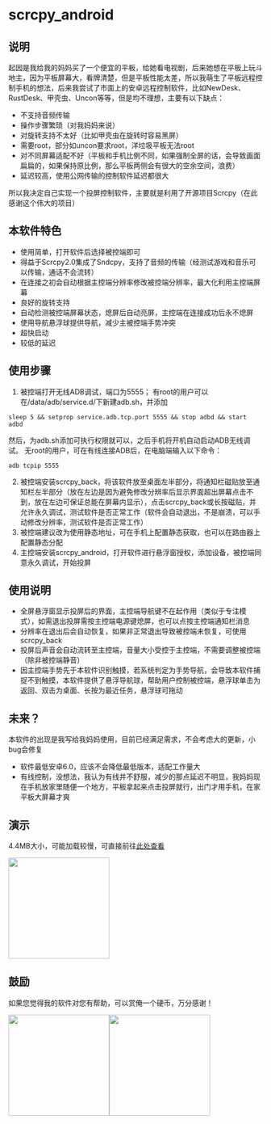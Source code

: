 # scrcpy_android

## 说明

起因是我给我的妈妈买了一个便宜的平板，给她看电视剧，后来她想在平板上玩斗地主，因为平板屏幕大，看牌清楚，但是平板性能太差，所以我萌生了平板远程控制手机的想法，后来我尝试了市面上的安卓远程控制软件，比如NewDesk、RustDesk、甲壳虫、Uncon等等，但是均不理想，主要有以下缺点：

- 不支持音频传输
- 操作步骤繁琐（对我妈妈来说）
- 对旋转支持不太好（比如甲壳虫在旋转时容易黑屏）
- 需要root，部分如uncon要求root，洋垃圾平板无法root
- 对不同屏幕适配不好（平板和手机比例不同，如果强制全屏的话，会导致画面扁扁的，如果保持原比例，那么平板两侧会有很大的空余空间，浪费）
- 延迟较高，使用公网传输的控制软件延迟都很大

所以我决定自己实现一个投屏控制软件，主要就是利用了开源项目Scrcpy（在此感谢这个伟大的项目）

## 本软件特色

- 使用简单，打开软件后选择被控端即可
- 得益于Scrcpy2.0集成了Sndcpy，支持了音频的传输（经测试游戏和音乐可以传输，通话不会流转）
- 在连接之初会自动根据主控端分辨率修改被控端分辨率，最大化利用主控端屏幕
- 良好的旋转支持
- 自动检测被控端屏幕状态，熄屏后自动亮屏，主控端在连接成功后永不熄屏
- 使用导航悬浮球提供导航，减少主被控端手势冲突
- 超快启动
- 较低的延迟

## 使用步骤

1. 被控端打开无线ADB调试，端口为5555；
有root的用户可以在/data/adb/service.d/下新建adb.sh，并添加
``` shell
sleep 5 && setprop service.adb.tcp.port 5555 && stop adbd && start adbd
```
然后，为adb.sh添加可执行权限就可以，之后手机将开机自动启动ADB无线调试。
无root的用户，可在有线连接ADB后，在电脑端输入以下命令：
``` shell
adb tcpip 5555
```
2. 被控端安装scrcpy_back，将该软件放至桌面左半部分，将通知栏磁贴放至通知栏左半部分（放在左边是因为避免修改分辨率后显示界面超出屏幕点击不到，放在左边可保证总能在屏幕内显示），点击scrcpy_back或长按磁贴，并允许永久调试，测试软件是否正常工作（软件会自动退出，不是崩溃，可以手动修改分辨率，测试软件是否正常工作）
3. 被控端建议改为使用静态地址，可在手机上配置静态获取，也可以在路由器上配置静态分配
4. 主控端安装scrcpy_android，打开软件进行悬浮窗授权，添加设备，被控端同意永久调试，开始投屏


## 使用说明

- 全屏悬浮窗显示投屏后的界面，主控端导航键不在起作用（类似于专注模式），如需退出投屏需按主控端电源键熄屏，也可以点按主控端通知栏消息
- 分辨率在退出后会自动恢复，如果非正常退出导致被控端未恢复，可使用scrcpy_back
- 投屏后声音会自动流转至主控端，音量大小受控于主控端，不需要调整被控端（除非被控端静音）
- 因主控端手势先于本软件识别触摸，若系统判定为手势导航，会导致本软件捕捉不到触摸，本软件提供了悬浮导航球，帮助用户控制被控端，悬浮球单击为返回、双击为桌面、长按为最近任务，悬浮球可拖动

## 未来？

本软件的出现是我写给我妈妈使用，目前已经满足需求，不会考虑大的更新，小bug会修复
- 软件最低安卓6.0，应该不会降低最低版本，适配工作量大
- 有线控制，没想法，我认为有线并不舒服，减少的那点延迟不明显，我妈妈现在手机放家里随便一个地方，平板拿起来点击投屏就行，出门才用手机，在家平板大屏幕才爽

## 演示
4.4MB大小，可能加载较慢，可直接前往[此处查看](https://github.com/mingzhixian/scrcpy/blob/master/pic/演示.gif)

<img src="https://github.com/mingzhixian/scrcpy/blob/master/pic/演示.gif" width="200px">

## 鼓励
如果您觉得我的软件对您有帮助，可以赏俺一个硬币，万分感谢！

<img src="https://github.com/mingzhixian/scrcpy/blob/master/pic/微信.jpg" width="200px"><img src="https://github.com/mingzhixian/scrcpy/blob/master/pic/支付宝.jpg" width="200px">
